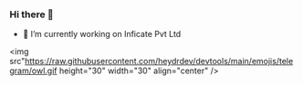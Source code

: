### Hi there 👋

- 🔭 I’m currently working on Inficate Pvt Ltd

<img src"https://raw.githubusercontent.com/heydrdev/devtools/main/emojis/telegram/owl.gif height="30" width="30" align="center" />

<!--
**sznroe/sznroe** is a ✨ _special_ ✨ repository because its `README.md` (this file) appears on your GitHub profile.

Here are some ideas to get you started:

- 🌱 I’m currently learning ...
- 👯 I’m looking to collaborate on ...
- 🤔 I’m looking for help with ...
- 💬 Ask me about ...
- 📫 How to reach me: ...
- 😄 Pronouns: ...
- ⚡ Fun fact: ...
-->

